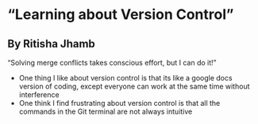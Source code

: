 # “Learning about Version Control” 
## By Ritisha Jhamb
“Solving merge conflicts takes conscious effort, but I can do it!”

- One thing I like about version control is that its like a google docs version of coding, except everyone can work at the same time without interference 
- One think I find frustrating about version control is that all the commands in the Git terminal are not always intuitive 
